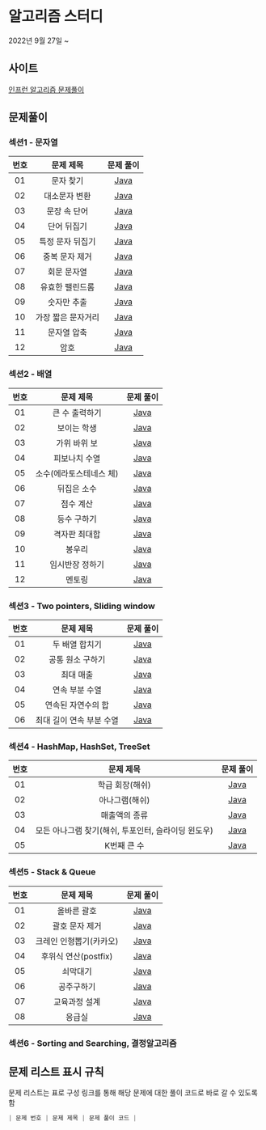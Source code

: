 # 알고리즘 스터디
2022년 9월 27일 ~

## 사이트
[인프런 알고리즘 문제풀이](https://www.inflearn.com/course/자바-알고리즘-문제풀이-코테대비)


## 문제풀이

### 섹션1 - 문자열
| 번호  |             문제 제목         |             문제 풀이          |
| :---: | :--------------------------: | :---------------------------------------------------------------: |
| 01 |            문자 찾기            | [Java](https://github.com/dms873/Algorithm_Problems/blob/master/inflearn_study_algorithm/src/main/java/inflearn_study_algorithm/String_01.java) |
| 02 |            대소문자 변환            | [Java](https://github.com/dms873/Algorithm_Problems/blob/master/inflearn_study_algorithm/src/main/java/inflearn_study_algorithm/String_02.java) |
| 03 |            문장 속 단어            | [Java](https://github.com/dms873/Algorithm_Problems/blob/master/inflearn_study_algorithm/src/main/java/inflearn_study_algorithm/String_03.java) |
| 04 |            단어 뒤집기           | [Java](https://github.com/dms873/Algorithm_Problems/blob/master/inflearn_study_algorithm/src/main/java/inflearn_study_algorithm/String_04.java) |
| 05 |         특정 문자 뒤집기            | [Java](https://github.com/dms873/Algorithm_Problems/blob/master/inflearn_study_algorithm/src/main/java/inflearn_study_algorithm/String_05.java) |
| 06 |           중복 문자 제거            | [Java](https://github.com/dms873/Algorithm_Problems/blob/master/inflearn_study_algorithm/src/main/java/inflearn_study_algorithm/String_06.java) |
| 07 |           회문 문자열            | [Java](https://github.com/dms873/Algorithm_Problems/blob/master/inflearn_study_algorithm/src/main/java/inflearn_study_algorithm/String_07.java) |
| 08 |           유효한 팰린드롬            | [Java](https://github.com/dms873/Algorithm_Problems/blob/master/inflearn_study_algorithm/src/main/java/inflearn_study_algorithm/String_08.java) |
| 09 |           숫자만 추출            | [Java](https://github.com/dms873/Algorithm_Problems/blob/master/inflearn_study_algorithm/src/main/java/inflearn_study_algorithm/String_09.java) |
| 10 |         가장 짧은 문자거리         | [Java](https://github.com/dms873/Algorithm_Problems/blob/master/inflearn_study_algorithm/src/main/java/inflearn_study_algorithm/String_10.java) |
| 11 |           문자열 압축            | [Java](https://github.com/dms873/Algorithm_Problems/blob/master/inflearn_study_algorithm/src/main/java/inflearn_study_algorithm/String_11.java) |
| 12 |              암호              | [Java](https://github.com/dms873/Algorithm_Problems/blob/master/inflearn_study_algorithm/src/main/java/inflearn_study_algorithm/String_12.java) |

### 섹션2 - 배열
| 번호  |             문제 제목         |             문제 풀이          |
| :---: | :--------------------------: | :---------------------------------------------------------------: |
| 01 |             큰 수 출력하기           | [Java](https://github.com/dms873/Algorithm_Problems/blob/master/inflearn_study_algorithm/src/main/java/inflearn_study_algorithm/Array_01.java) |
| 02 |             보이는 학생           | [Java](https://github.com/dms873/Algorithm_Problems/blob/master/inflearn_study_algorithm/src/main/java/inflearn_study_algorithm/Array_02.java) |
| 03 |             가위 바위 보           | [Java](https://github.com/dms873/Algorithm_Problems/blob/master/inflearn_study_algorithm/src/main/java/inflearn_study_algorithm/Array_03.java) |
| 04 |             피보나치 수열           | [Java](https://github.com/dms873/Algorithm_Problems/blob/master/inflearn_study_algorithm/src/main/java/inflearn_study_algorithm/Array_04.java) |
| 05 |             소수(에라토스테네스 체)           | [Java](https://github.com/dms873/Algorithm_Problems/blob/master/inflearn_study_algorithm/src/main/java/inflearn_study_algorithm/Array_05.java) |
| 06 |           뒤집은 소수           | [Java](https://github.com/dms873/Algorithm_Problems/blob/master/inflearn_study_algorithm/src/main/java/inflearn_study_algorithm/Array_06.java) |
| 07 |          점수 계산       | [Java](https://github.com/dms873/Algorithm_Problems/blob/master/inflearn_study_algorithm/src/main/java/inflearn_study_algorithm/Array_07.java) |
| 08 |         등수 구하기       | [Java](https://github.com/dms873/Algorithm_Problems/blob/master/inflearn_study_algorithm/src/main/java/inflearn_study_algorithm/Array_08.java) |
| 09 |         격자판 최대합       | [Java](https://github.com/dms873/Algorithm_Problems/blob/master/inflearn_study_algorithm/src/main/java/inflearn_study_algorithm/Array_09.java) |
| 10 |         봉우리       | [Java](https://github.com/dms873/Algorithm_Problems/blob/master/inflearn_study_algorithm/src/main/java/inflearn_study_algorithm/Array_10.java) |
| 11 |        임시반장 정하기       | [Java](https://github.com/dms873/Algorithm_Problems/blob/master/inflearn_study_algorithm/src/main/java/inflearn_study_algorithm/Array_11.java) |
| 12 |         멘토링       | [Java](https://github.com/dms873/Algorithm_Problems/blob/master/inflearn_study_algorithm/src/main/java/inflearn_study_algorithm/Array_12.java) |

### 섹션3 - Two pointers, Sliding window
| 번호  |             문제 제목         |             문제 풀이          |
| :---: | :--------------------------: | :---------------------------------------------------------------: |
| 01 |            두 배열 합치기          | [Java](https://github.com/dms873/Algorithm_Problems/blob/master/inflearn_study_algorithm/src/main/java/inflearn_study_algorithm/TwoPointers_SlidingWindow_Math_01.java) |
| 02 |            공통 원소 구하기           | [Java](https://github.com/dms873/Algorithm_Problems/blob/master/inflearn_study_algorithm/src/main/java/inflearn_study_algorithm/TwoPointers_SlidingWindow_Math_02.java) |
| 03 |              최대 매출         | [Java](https://github.com/dms873/Algorithm_Problems/blob/master/inflearn_study_algorithm/src/main/java/inflearn_study_algorithm/TwoPointers_SlidingWindow_Math_03.java) |
| 04 |           연속 부분 수열           | [Java](https://github.com/dms873/Algorithm_Problems/blob/master/inflearn_study_algorithm/src/main/java/inflearn_study_algorithm/TwoPointers_SlidingWindow_Math_04.java) |
| 05 |          연속된 자연수의 합           | [Java](https://github.com/dms873/Algorithm_Problems/blob/master/inflearn_study_algorithm/src/main/java/inflearn_study_algorithm/TwoPointers_SlidingWindow_Math_05.java) |
| 06 |        최대 길이 연속 부분 수열       | [Java](https://github.com/dms873/Algorithm_Problems/blob/master/inflearn_study_algorithm/src/main/java/inflearn_study_algorithm/TwoPointers_SlidingWindow_Math_06.java) |

### 섹션4 - HashMap, HashSet, TreeSet
| 번호  |             문제 제목         |             문제 풀이          |
| :---: | :--------------------------: | :---------------------------------------------------------------: |
| 01 |            학급 회장(해쉬)          | [Java](https://github.com/dms873/Algorithm_Problems/blob/master/inflearn_study_algorithm/src/main/java/inflearn_study_algorithm/HashMap_HashSet_TreeSet_01.java) |
| 02 |            아나그램(해쉬)           | [Java](https://github.com/dms873/Algorithm_Problems/blob/master/inflearn_study_algorithm/src/main/java/inflearn_study_algorithm/HashMap_HashSet_TreeSet_02.java) |
| 03 |             매출액의 종류         | [Java](https://github.com/dms873/Algorithm_Problems/blob/master/inflearn_study_algorithm/src/main/java/inflearn_study_algorithm/HashMap_HashSet_TreeSet_03.java) |
| 04 |           모든 아나그램 찾기(해쉬, 투포인터, 슬라이딩 윈도우)          | [Java](https://github.com/dms873/Algorithm_Problems/blob/master/inflearn_study_algorithm/src/main/java/inflearn_study_algorithm/HashMap_HashSet_TreeSet_04.java) |
| 05 |          K번째 큰 수           | [Java](https://github.com/dms873/Algorithm_Problems/blob/master/inflearn_study_algorithm/src/main/java/inflearn_study_algorithm/HashMap_HashSet_TreeSet_05.java) |

### 섹션5 - Stack & Queue
| 번호  |             문제 제목         |             문제 풀이          |
| :---: | :--------------------------: | :---------------------------------------------------------------: |
| 01 |            올바른 괄호          | [Java](https://github.com/dms873/Algorithm_Problems/blob/master/inflearn_study_algorithm/src/main/java/inflearn_study_algorithm/Stack_Queue_01.java) |
| 02 |            괄호 문자 제거          | [Java](https://github.com/dms873/Algorithm_Problems/blob/master/inflearn_study_algorithm/src/main/java/inflearn_study_algorithm/Stack_Queue_02.java) |
| 03 |           크레인 인형뽑기(카카오)        | [Java](https://github.com/dms873/Algorithm_Problems/blob/master/inflearn_study_algorithm/src/main/java/inflearn_study_algorithm/Stack_Queue_03.java) |
| 04 |           후위식 연산(postfix)          | [Java](https://github.com/dms873/Algorithm_Problems/blob/master/inflearn_study_algorithm/src/main/java/inflearn_study_algorithm/Stack_Queue_04.java) |
| 05 |          쇠막대기         | [Java](https://github.com/dms873/Algorithm_Problems/blob/master/inflearn_study_algorithm/src/main/java/inflearn_study_algorithm/Stack_Queue_05.java) |
| 06 |          공주구하기         | [Java](https://github.com/dms873/Algorithm_Problems/blob/master/inflearn_study_algorithm/src/main/java/inflearn_study_algorithm/Stack_Queue_06.java) |
| 07 |        교육과정 설계          | [Java](https://github.com/dms873/Algorithm_Problems/blob/master/inflearn_study_algorithm/src/main/java/inflearn_study_algorithm/Stack_Queue_07.java) |
| 08 |           응급실         | [Java](https://github.com/dms873/Algorithm_Problems/blob/master/inflearn_study_algorithm/src/main/java/inflearn_study_algorithm/Stack_Queue_08.java) |

### 섹션6 - Sorting and Searching, 결정알고리즘

## 문제 리스트 표시 규칙

문제 리스트는 표로 구성
링크를 통해 해당 문제에 대한 풀이 코드로 바로 갈 수 있도록 함

```Java
| 문제 번호 | 문제 제목 | 문제 풀이 코드 |
```
